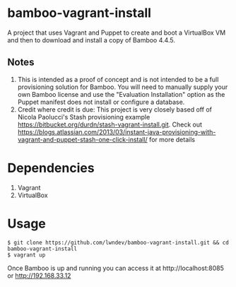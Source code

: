 bamboo-vagrant-install
===================

A project that uses Vagrant and Puppet to create and boot a VirtualBox VM and then to download and install a copy of Bamboo 4.4.5.  

## Notes

1. This is intended as a proof of concept and is not intended to be a full provisioning solution for Bamboo.  You will need to manually supply your own Bamboo license and use the "Evaluation Installation" option as the Puppet manifest does not install or configure a database.
2. Credit where credit is due: This project is very closely based off of Nicola Paolucci's Stash provisioning example https://bitbucket.org/durdn/stash-vagrant-install.git. Check out https://blogs.atlassian.com/2013/03/instant-java-provisioning-with-vagrant-and-puppet-stash-one-click-install/ for more details

# Dependencies

1. Vagrant
2. VirtualBox

# Usage

	$ git clone https://github.com/lwndev/bamboo-vagrant-install.git && cd bamboo-vagrant-install
	$ vagrant up

Once Bamboo is up and running you can access it at http://localhost:8085 or http://192.168.33.12
